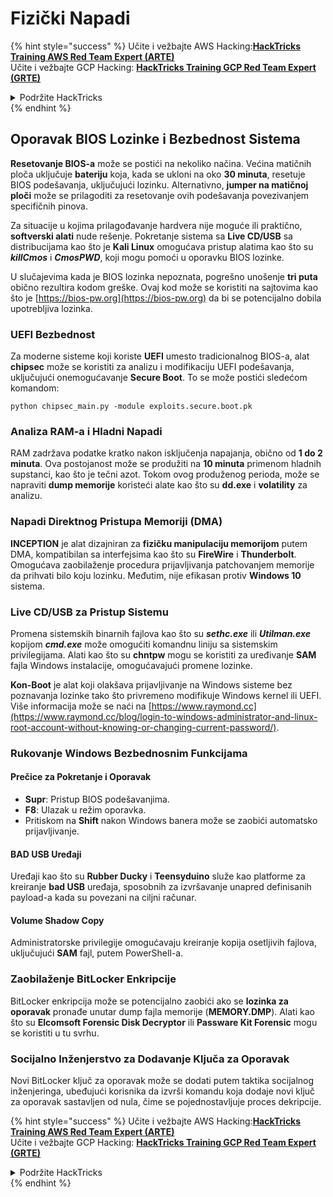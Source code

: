 # Fizički Napadi

{% hint style="success" %}
Učite i vežbajte AWS Hacking:<img src="/.gitbook/assets/arte.png" alt="" data-size="line">[**HackTricks Training AWS Red Team Expert (ARTE)**](https://training.hacktricks.xyz/courses/arte)<img src="/.gitbook/assets/arte.png" alt="" data-size="line">\
Učite i vežbajte GCP Hacking: <img src="/.gitbook/assets/grte.png" alt="" data-size="line">[**HackTricks Training GCP Red Team Expert (GRTE)**<img src="/.gitbook/assets/grte.png" alt="" data-size="line">](https://training.hacktricks.xyz/courses/grte)

<details>

<summary>Podržite HackTricks</summary>

* Proverite [**planove pretplate**](https://github.com/sponsors/carlospolop)!
* **Pridružite se** 💬 [**Discord grupi**](https://discord.gg/hRep4RUj7f) ili [**telegram grupi**](https://t.me/peass) ili **pratite** nas na **Twitteru** 🐦 [**@hacktricks\_live**](https://twitter.com/hacktricks\_live)**.**
* **Podelite hakerske trikove slanjem PR-ova na** [**HackTricks**](https://github.com/carlospolop/hacktricks) i [**HackTricks Cloud**](https://github.com/carlospolop/hacktricks-cloud) github repozitorijume.

</details>
{% endhint %}

## Oporavak BIOS Lozinke i Bezbednost Sistema

**Resetovanje BIOS-a** može se postići na nekoliko načina. Većina matičnih ploča uključuje **bateriju** koja, kada se ukloni na oko **30 minuta**, resetuje BIOS podešavanja, uključujući lozinku. Alternativno, **jumper na matičnoj ploči** može se prilagoditi za resetovanje ovih podešavanja povezivanjem specifičnih pinova.

Za situacije u kojima prilagođavanje hardvera nije moguće ili praktično, **softverski alati** nude rešenje. Pokretanje sistema sa **Live CD/USB** sa distribucijama kao što je **Kali Linux** omogućava pristup alatima kao što su **_killCmos_** i **_CmosPWD_**, koji mogu pomoći u oporavku BIOS lozinke.

U slučajevima kada je BIOS lozinka nepoznata, pogrešno unošenje **tri puta** obično rezultira kodom greške. Ovaj kod može se koristiti na sajtovima kao što je [https://bios-pw.org](https://bios-pw.org) da bi se potencijalno dobila upotrebljiva lozinka.

### UEFI Bezbednost

Za moderne sisteme koji koriste **UEFI** umesto tradicionalnog BIOS-a, alat **chipsec** može se koristiti za analizu i modifikaciju UEFI podešavanja, uključujući onemogućavanje **Secure Boot**. To se može postići sledećom komandom:

`python chipsec_main.py -module exploits.secure.boot.pk`

### Analiza RAM-a i Hladni Napadi

RAM zadržava podatke kratko nakon isključenja napajanja, obično od **1 do 2 minuta**. Ova postojanost može se produžiti na **10 minuta** primenom hladnih supstanci, kao što je tečni azot. Tokom ovog produženog perioda, može se napraviti **dump memorije** koristeći alate kao što su **dd.exe** i **volatility** za analizu.

### Napadi Direktnog Pristupa Memoriji (DMA)

**INCEPTION** je alat dizajniran za **fizičku manipulaciju memorijom** putem DMA, kompatibilan sa interfejsima kao što su **FireWire** i **Thunderbolt**. Omogućava zaobilaženje procedura prijavljivanja patchovanjem memorije da prihvati bilo koju lozinku. Međutim, nije efikasan protiv **Windows 10** sistema.

### Live CD/USB za Pristup Sistemu

Promena sistemskih binarnih fajlova kao što su **_sethc.exe_** ili **_Utilman.exe_** kopijom **_cmd.exe_** može omogućiti komandnu liniju sa sistemskim privilegijama. Alati kao što su **chntpw** mogu se koristiti za uređivanje **SAM** fajla Windows instalacije, omogućavajući promene lozinke.

**Kon-Boot** je alat koji olakšava prijavljivanje na Windows sisteme bez poznavanja lozinke tako što privremeno modifikuje Windows kernel ili UEFI. Više informacija može se naći na [https://www.raymond.cc](https://www.raymond.cc/blog/login-to-windows-administrator-and-linux-root-account-without-knowing-or-changing-current-password/).

### Rukovanje Windows Bezbednosnim Funkcijama

#### Prečice za Pokretanje i Oporavak

- **Supr**: Pristup BIOS podešavanjima.
- **F8**: Ulazak u režim oporavka.
- Pritiskom na **Shift** nakon Windows banera može se zaobići automatsko prijavljivanje.

#### BAD USB Uređaji

Uređaji kao što su **Rubber Ducky** i **Teensyduino** služe kao platforme za kreiranje **bad USB** uređaja, sposobnih za izvršavanje unapred definisanih payload-a kada su povezani na ciljni računar.

#### Volume Shadow Copy

Administratorske privilegije omogućavaju kreiranje kopija osetljivih fajlova, uključujući **SAM** fajl, putem PowerShell-a.

### Zaobilaženje BitLocker Enkripcije

BitLocker enkripcija može se potencijalno zaobići ako se **lozinka za oporavak** pronađe unutar dump fajla memorije (**MEMORY.DMP**). Alati kao što su **Elcomsoft Forensic Disk Decryptor** ili **Passware Kit Forensic** mogu se koristiti u tu svrhu.

### Socijalno Inženjerstvo za Dodavanje Ključa za Oporavak

Novi BitLocker ključ za oporavak može se dodati putem taktika socijalnog inženjeringa, ubeđujući korisnika da izvrši komandu koja dodaje novi ključ za oporavak sastavljen od nula, čime se pojednostavljuje proces dekripcije.

{% hint style="success" %}
Učite i vežbajte AWS Hacking:<img src="/.gitbook/assets/arte.png" alt="" data-size="line">[**HackTricks Training AWS Red Team Expert (ARTE)**](https://training.hacktricks.xyz/courses/arte)<img src="/.gitbook/assets/arte.png" alt="" data-size="line">\
Učite i vežbajte GCP Hacking: <img src="/.gitbook/assets/grte.png" alt="" data-size="line">[**HackTricks Training GCP Red Team Expert (GRTE)**<img src="/.gitbook/assets/grte.png" alt="" data-size="line">](https://training.hacktricks.xyz/courses/grte)

<details>

<summary>Podržite HackTricks</summary>

* Proverite [**planove pretplate**](https://github.com/sponsors/carlospolop)!
* **Pridružite se** 💬 [**Discord grupi**](https://discord.gg/hRep4RUj7f) ili [**telegram grupi**](https://t.me/peass) ili **pratite** nas na **Twitteru** 🐦 [**@hacktricks\_live**](https://twitter.com/hacktricks\_live)**.**
* **Podelite hakerske trikove slanjem PR-ova na** [**HackTricks**](https://github.com/carlospolop/hacktricks) i [**HackTricks Cloud**](https://github.com/carlospolop/hacktricks-cloud) github repozitorijume.

</details>
{% endhint %}
